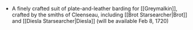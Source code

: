 - A finely crafted suit of plate-and-leather barding for [[Greymalkin]], crafted by the smiths of Cleenseau, including [[Brot Starsearcher|Brot]] and [[Diesla Starsearcher|Diesla]] (will be available Feb 8, 1720)